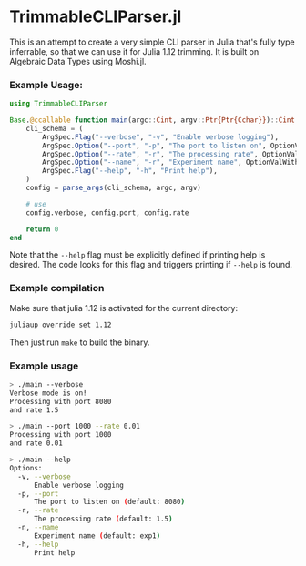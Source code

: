 # TrimmableCLIParser.jl

This is an attempt to create a very simple CLI parser in Julia that's fully type inferrable, so that we can use it for Julia 1.12 trimming.
It is built on Algebraic Data Types using Moshi.jl.

### Example Usage:

``` julia
using TrimmableCLIParser

Base.@ccallable function main(argc::Cint, argv::Ptr{Ptr{Cchar}})::Cint
    cli_schema = (
        ArgSpec.Flag("--verbose", "-v", "Enable verbose logging"),
        ArgSpec.Option("--port", "-p", "The port to listen on", OptionValWithDefault.IntVal(8080)),
        ArgSpec.Option("--rate", "-r", "The processing rate", OptionValWithDefault.FloatVal(1.5)),
        ArgSpec.Option("--name", "-r", "Experiment name", OptionValWithDefault.StringVal("exp1")),
        ArgSpec.Flag("--help", "-h", "Print help"),
    )
    config = parse_args(cli_schema, argc, argv)

    # use
    config.verbose, config.port, config.rate

    return 0
end
```

Note that the `--help` flag must be explicitly defined if printing help is desired. The code looks for this flag and triggers printing if `--help` is found.

### Example compilation
Make sure that julia 1.12 is activated for the current directory:

``` sh
juliaup override set 1.12
```

Then just run `make` to build the binary.

### Example usage
``` sh
> ./main --verbose
Verbose mode is on!
Processing with port 8080
and rate 1.5

> ./main --port 1000 --rate 0.01
Processing with port 1000
and rate 0.01

> ./main --help
Options:
  -v, --verbose
      Enable verbose logging
  -p, --port
      The port to listen on (default: 8080)
  -r, --rate
      The processing rate (default: 1.5)
  -n, --name
      Experiment name (default: exp1)
  -h, --help
      Print help
```
